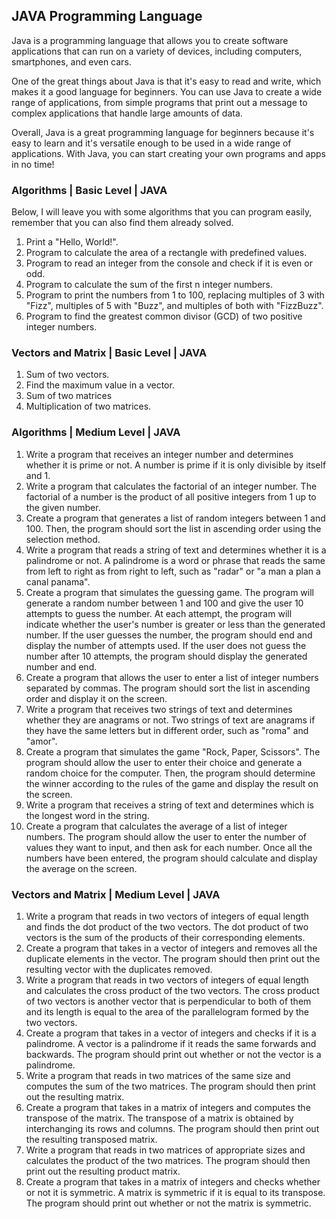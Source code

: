 ## JAVA Programming Language

Java is a programming language that allows you to create software applications that can run on a variety of devices, including computers, smartphones, and even cars.

One of the great things about Java is that it's easy to read and write, which makes it a good language for beginners. You can use Java to create a wide range of applications, from simple programs that print out a message to complex applications that handle large amounts of data.

Overall, Java is a great programming language for beginners because it's easy to learn and it's versatile enough to be used in a wide range of applications. With Java, you can start creating your own programs and apps in no time!

### Algorithms | Basic Level | JAVA

Below, I will leave you with some algorithms that you can program easily, remember that you can also find them already solved.

1. Print a "Hello, World!".
2. Program to calculate the area of a rectangle with predefined values.
3. Program to read an integer from the console and check if it is even or odd.
4. Program to calculate the sum of the first n integer numbers.
5. Program to print the numbers from 1 to 100, replacing multiples of 3 with "Fizz", multiples of 5 with "Buzz", and multiples of both with "FizzBuzz".
6. Program to find the greatest common divisor (GCD) of two positive integer numbers.

### Vectors and Matrix | Basic Level | JAVA

1.  Sum of two vectors.
2.  Find the maximum value in a vector.
3.  Sum of two matrices
4.  Multiplication of two matrices.

### Algorithms | Medium Level | JAVA

1. Write a program that receives an integer number and determines whether it is prime or not. A number is prime if it is only divisible by itself and 1.
2. Write a program that calculates the factorial of an integer number. The factorial of a number is the product of all positive integers from 1 up to the given number.
3. Create a program that generates a list of random integers between 1 and 100. Then, the program should sort the list in ascending order using the selection method.
4. Write a program that reads a string of text and determines whether it is a palindrome or not. A palindrome is a word or phrase that reads the same from left to right as from right to left, such as "radar" or "a man a plan a canal panama".
5. Create a program that simulates the guessing game. The program will generate a random number between 1 and 100 and give the user 10 attempts to guess the number. At each attempt, the program will indicate whether the user's number is greater or less than the generated number. If the user guesses the number, the program should end and display the number of attempts used. If the user does not guess the number after 10 attempts, the program should display the generated number and end.
6. Create a program that allows the user to enter a list of integer numbers separated by commas. The program should sort the list in ascending order and display it on the screen.
7. Write a program that receives two strings of text and determines whether they are anagrams or not. Two strings of text are anagrams if they have the same letters but in different order, such as "roma" and "amor".
8. Create a program that simulates the game "Rock, Paper, Scissors". The program should allow the user to enter their choice and generate a random choice for the computer. Then, the program should determine the winner according to the rules of the game and display the result on the screen.
9. Write a program that receives a string of text and determines which is the longest word in the string.
10. Create a program that calculates the average of a list of integer numbers. The program should allow the user to enter the number of values they want to input, and then ask for each number. Once all the numbers have been entered, the program should calculate and display the average on the screen.

### Vectors and Matrix | Medium Level | JAVA

1. Write a program that reads in two vectors of integers of equal length and finds the dot product of the two vectors. The dot product of two vectors is the sum of the products of their corresponding elements.
2. Create a program that takes in a vector of integers and removes all the duplicate elements in the vector. The program should then print out the resulting vector with the duplicates removed.
3. Write a program that reads in two vectors of integers of equal length and calculates the cross product of the two vectors. The cross product of two vectors is another vector that is perpendicular to both of them and its length is equal to the area of the parallelogram formed by the two vectors.
4. Create a program that takes in a vector of integers and checks if it is a palindrome. A vector is a palindrome if it reads the same forwards and backwards. The program should print out whether or not the vector is a palindrome.
5. Write a program that reads in two matrices of the same size and computes the sum of the two matrices. The program should then print out the resulting matrix.
6. Create a program that takes in a matrix of integers and computes the transpose of the matrix. The transpose of a matrix is obtained by interchanging its rows and columns. The program should then print out the resulting transposed matrix.
7. Write a program that reads in two matrices of appropriate sizes and calculates the product of the two matrices. The program should then print out the resulting product matrix.
8. Create a program that takes in a matrix of integers and checks whether or not it is symmetric. A matrix is symmetric if it is equal to its transpose. The program should print out whether or not the matrix is symmetric.
